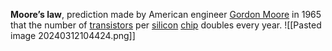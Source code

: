 **Moore’s law**, prediction made by American engineer [Gordon Moore](https://www.britannica.com/biography/Gordon-Moore) in 1965 that the number of [transistors](https://www.britannica.com/technology/transistor) per [silicon](https://www.britannica.com/science/silicon) [chip](https://www.britannica.com/technology/integrated-circuit) doubles every year.
![[Pasted image 20240312104424.png]]